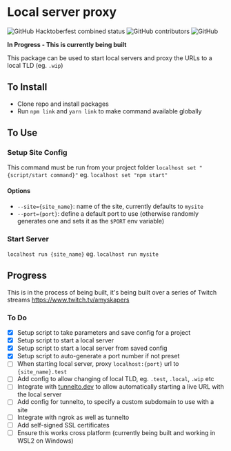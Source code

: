 # Local server proxy
![GitHub Hacktoberfest combined status](https://img.shields.io/github/hacktoberfest/2020/amykapernick/localhost-proxy)
![GitHub contributors](https://img.shields.io/github/contributors/amykapernick/localhost-proxy)
![GitHub](https://img.shields.io/github/license/amykapernick/localhost-proxy)

**In Progress - This is currently being built**

This package can be used to start local servers and proxy the URLs to a local TLD (eg. `.wip`)

## To Install
* Clone repo and install packages
* Run `npm link` and `yarn link` to make command available globally

## To Use
### Setup Site Config
This command must be run from your project folder
`localhost set "{script/start command}"`
eg. `localhost set "npm start"`

#### Options
- `--site={site_name}`: name of the site, currently defaults to `mysite`
- `--port={port}`: define a default port to use (otherwise randomly generates one and sets it as the `$PORT` env variable)

### Start Server
`localhost run {site_name}`
eg. `localhost run mysite`


## Progress
This is in the process of being built, it's being built over a series of Twitch streams <https://www.twitch.tv/amyskapers>

### To Do
* [x] Setup script to take parameters and save config for a project
* [x] Setup script to start a local server
* [x] Setup script to start a local server from saved config
* [x] Setup script to auto-generate a port number if not preset
* [ ] When starting local server, proxy `localhost:{port}` url to `{site_name}.test`
* [ ] Add config to allow changing of local TLD, eg. `.test`, `.local`, `.wip` etc
* [ ] Integrate with [tunnelto.dev](https://tunnelto.dev) to allow automatically starting a live URL with the local server
* [ ] Add config for tunnelto, to specify a custom subdomain to use with a site
* [ ] Integrate with ngrok as well as tunnelto
* [ ] Add self-signed SSL certificates
* [ ] Ensure this works cross platform (currently being built and working in WSL2 on Windows)